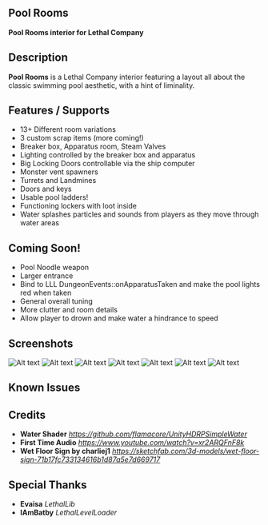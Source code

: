 **Pool Rooms**
--

**Pool Rooms interior for Lethal Company**

**Description**
--

**Pool Rooms** is a Lethal Company interior featuring a layout all about the classic swimming pool aesthetic, with a hint of liminality.

**Features / Supports**
--
* 13+ Different room variations
* 3 custom scrap items (more coming!)
* Breaker box, Apparatus room, Steam Valves
* Lighting controlled by the breaker box and apparatus
* Big Locking Doors controllable via the ship computer
* Monster vent spawners
* Turrets and Landmines
* Doors and keys
* Usable pool ladders!
* Functioning lockers with loot inside
* Water splashes particles and sounds from players as they move through water areas

**Coming Soon!**
--
* Pool Noodle weapon
* Larger entrance
* Bind to LLL DungeonEvents::onApparatusTaken and make the pool lights red when taken
* General overall tuning
* More clutter and room details
* Allow player to drown and make water a hindrance to speed

**Screenshots**
--
![Alt text](https://github.com/rfsheffer/PoolRooms/blob/main/Screenshots/poolupgrades.png?raw=true "Shot 1")
![Alt text](https://github.com/rfsheffer/PoolRooms/blob/main/Screenshots/lockers.png?raw=true "Shot 2")
![Alt text](https://github.com/rfsheffer/PoolRooms/blob/main/Screenshots/bathrooms.png?raw=true "Shot 3")
![Alt text](https://github.com/rfsheffer/PoolRooms/blob/main/Screenshots/shot2.jpg?raw=true "Shot 4")
![Alt text](https://github.com/rfsheffer/PoolRooms/blob/main/Screenshots/shot1.jpg?raw=true "Shot 5")
![Alt text](https://github.com/rfsheffer/PoolRooms/blob/main/Screenshots/shot3.jpg?raw=true "Shot 6")
![Alt text](https://github.com/rfsheffer/PoolRooms/blob/main/Screenshots/shot5.jpg?raw=true "Shot 7")

**Known Issues**
--

  
**Credits**
--
* **Water Shader** *https://github.com/flamacore/UnityHDRPSimpleWater*
* **First Time Audio** *https://www.youtube.com/watch?v=xr2ARQFnF8k*
* **Wet Floor Sign by charliej1** *https://sketchfab.com/3d-models/wet-floor-sign-71b17fc733134616b1d87a5e7d669717*

**Special Thanks**
--
* **Evaisa** *LethalLib*
* **IAmBatby** *LethalLevelLoader*

